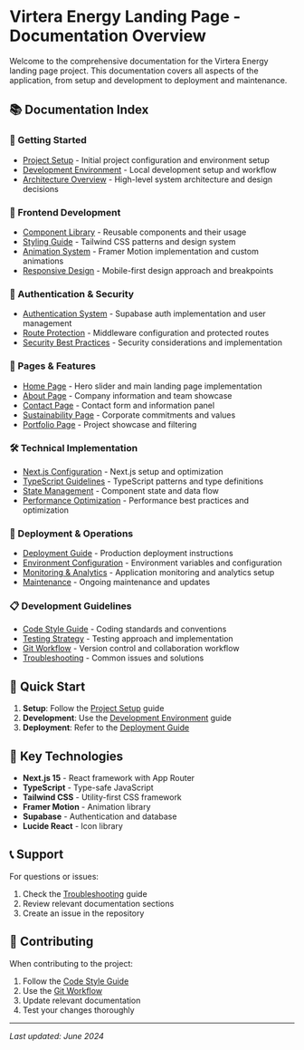 # Virtera Energy Landing Page - Documentation Overview

Welcome to the comprehensive documentation for the Virtera Energy landing page project. This documentation covers all aspects of the application, from setup and development to deployment and maintenance.

## 📚 Documentation Index

### 🚀 Getting Started
- [Project Setup](./setup.md) - Initial project configuration and environment setup
- [Development Environment](./development.md) - Local development setup and workflow
- [Architecture Overview](./architecture.md) - High-level system architecture and design decisions

### 🎨 Frontend Development
- [Component Library](./components.md) - Reusable components and their usage
- [Styling Guide](./styling.md) - Tailwind CSS patterns and design system
- [Animation System](./animations.md) - Framer Motion implementation and custom animations
- [Responsive Design](./responsive.md) - Mobile-first design approach and breakpoints

### 🔐 Authentication & Security
- [Authentication System](./authentication.md) - Supabase auth implementation and user management
- [Route Protection](./middleware.md) - Middleware configuration and protected routes
- [Security Best Practices](./security.md) - Security considerations and implementation

### 📱 Pages & Features
- [Home Page](./home-page.md) - Hero slider and main landing page implementation
- [About Page](./about-page.md) - Company information and team showcase
- [Contact Page](./contact-page.md) - Contact form and information panel
- [Sustainability Page](./sustainability-page.md) - Corporate commitments and values
- [Portfolio Page](./portfolio-page.md) - Project showcase and filtering

### 🛠 Technical Implementation
- [Next.js Configuration](./nextjs-config.md) - Next.js setup and optimization
- [TypeScript Guidelines](./typescript.md) - TypeScript patterns and type definitions
- [State Management](./state-management.md) - Component state and data flow
- [Performance Optimization](./performance.md) - Performance best practices and optimization

### 🚀 Deployment & Operations
- [Deployment Guide](./deployment.md) - Production deployment instructions
- [Environment Configuration](./environment.md) - Environment variables and configuration
- [Monitoring & Analytics](./monitoring.md) - Application monitoring and analytics setup
- [Maintenance](./maintenance.md) - Ongoing maintenance and updates

### 📋 Development Guidelines
- [Code Style Guide](./code-style.md) - Coding standards and conventions
- [Testing Strategy](./testing.md) - Testing approach and implementation
- [Git Workflow](./git-workflow.md) - Version control and collaboration workflow
- [Troubleshooting](./troubleshooting.md) - Common issues and solutions

## 🎯 Quick Start

1. **Setup**: Follow the [Project Setup](./setup.md) guide
2. **Development**: Use the [Development Environment](./development.md) guide
3. **Deployment**: Refer to the [Deployment Guide](./deployment.md)

## 🔧 Key Technologies

- **Next.js 15** - React framework with App Router
- **TypeScript** - Type-safe JavaScript
- **Tailwind CSS** - Utility-first CSS framework
- **Framer Motion** - Animation library
- **Supabase** - Authentication and database
- **Lucide React** - Icon library

## 📞 Support

For questions or issues:
1. Check the [Troubleshooting](./troubleshooting.md) guide
2. Review relevant documentation sections
3. Create an issue in the repository

## 📝 Contributing

When contributing to the project:
1. Follow the [Code Style Guide](./code-style.md)
2. Use the [Git Workflow](./git-workflow.md)
3. Update relevant documentation
4. Test your changes thoroughly

---

*Last updated: June 2024* 